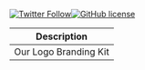 [![Twitter Follow](https://img.shields.io/twitter/follow/TheStreamStats.svg?style=social?style=flat-square)](http://twitter.com/TheStreamStats)[![GitHub license](https://img.shields.io/github/license/mashape/apistatus.svg?style=flat-square)]()


|Description   |
| ------------- |
| Our Logo Branding Kit |
